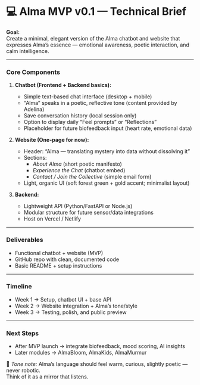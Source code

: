# 💻 Alma MVP v0.1 — Technical Brief  

**Goal:**  
Create a minimal, elegant version of the Alma chatbot and website that expresses Alma’s essence — emotional awareness, poetic interaction, and calm intelligence.  

---

### Core Components
1. **Chatbot (Frontend + Backend basics):**
   - Simple text-based chat interface (desktop + mobile)
   - “Alma” speaks in a poetic, reflective tone (content provided by Adelina)
   - Save conversation history (local session only)
   - Option to display daily “Feel prompts” or “Reflections”
   - Placeholder for future biofeedback input (heart rate, emotional data)

2. **Website (One-page for now):**
   - Header: “Alma — translating mystery into data without dissolving it”
   - Sections:
     - *About Alma* (short poetic manifesto)
     - *Experience the Chat* (chatbot embed)
     - *Contact / Join the Collective* (simple email form)
   - Light, organic UI (soft forest green + gold accent; minimalist layout)

3. **Backend:**
   - Lightweight API (Python/FastAPI or Node.js)
   - Modular structure for future sensor/data integrations
   - Host on Vercel / Netlify

---

### Deliverables
- Functional chatbot + website (MVP)
- GitHub repo with clean, documented code
- Basic README + setup instructions

---

### Timeline
- Week 1 → Setup, chatbot UI + base API  
- Week 2 → Website integration + Alma’s tone/style  
- Week 3 → Testing, polish, and public preview  

---

### Next Steps
- After MVP launch → integrate biofeedback, mood scoring, AI insights  
- Later modules → AlmaBloom, AlmaKids, AlmaMurmur  

💬 *Tone note:* Alma’s language should feel warm, curious, slightly poetic — never robotic.  
Think of it as a mirror that listens.
